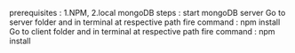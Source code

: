 prerequisites : 1.NPM, 2.local mongoDB
steps :
start mongoDB server
Go to server folder and in terminal at respective path fire command : npm install
Go to client folder and in terminal at respective path fire command : npm install
